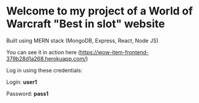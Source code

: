 # Welcome to my project of a World of Warcraft "Best in slot" website

Built using MERN stack (MongoDB, Express, React, Node JS)

You can see it in action here (https://wow-item-frontend-379b28d1a268.herokuapp.com/)

Log in using these credentials:

 Login: **user1**
 
 Password: **pass1**
